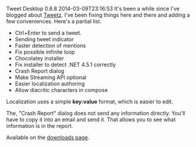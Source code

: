 Tweet Desktop 0.8.8
2014-03-09T23:16:53
It's been a while since I've blogged about [Tweetz](/tweetz). I've been fixing things here and there and adding a few conveniences. Here's a partial list.

  * Ctrl+Enter to send a tweet. 
  * Sending tweet indicator 
  * Faster detection of mentions 
  * Fix possible infinite loop 
  * Chocolatey installer 
  * Fix installer to detect .NET 4.5.1 correctly 
  * Crash Report dialog 
  * Make Streaming API optional 
  * Easier localization authoring 
  * Allow diacritic characters in compose

Localization uses a simple **key:value** format, which is easier to edit.

The, "Crash Report" dialog does not send any information directly. You'll have to copy it into an email and send it. That allows you to see what information is in the report. 

Available on the [downloads page](/downloads).
